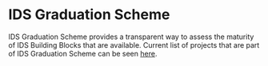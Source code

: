 # IDS Graduation Scheme

IDS Graduation Scheme provides a transparent way to assess the maturity of IDS Building Blocks that are available. Current list of projects that are part of IDS Graduation Scheme can be seen [here](https://github.com/International-Data-Spaces-Association/idsa/blob/main/graduation\_scheme/Projects.md).


